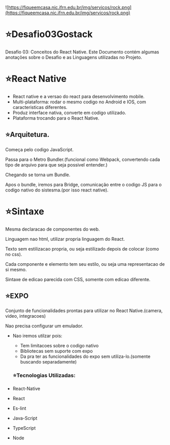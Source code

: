 ![https://fiqueemcasa.nic.ifrn.edu.br/img/servicos/rock.png](https://fiqueemcasa.nic.ifrn.edu.br/img/servicos/rock.png)

# ⭐Desafio03Gostack
Desafio 03: Conceitos do React Native.
Este Documento contém algumas anotações sobre o Desafio e as Linguagens utilizadas no Projeto.

# ⭐React Native

- React native e  a versao do react para desenvolvimento mobile.
- Multi-plataforma: rodar o mesmo codigo no Android e IOS, com caracteristicas diferentes.
- Produz interface nativa, converte em codigo utilizado.
- Plataforma trocando para o React Native.

## ⭐Arquitetura.

Começa pelo codigo JavaScript.

Passa para o Metro Bundler.(funcional como Webpack, convertendo cada tipo de arquivo para que seja possivel entender.)

Chegando se torna um Bundle.

Apos o bundle, iremos para Bridge, comunicação entre o codigo JS para o codigo nativo do sistesma.(por isso react native).

# ⭐Sintaxe

Mesma declaracao de componentes do web.

Linguagem nao html, utilizar propria linguagem do React.

Texto sem estilizacao propria, ou seja estilizado depois de colocar (como no css).

Cada componente e elemento tem seu estilo,  ou seja uma representacao de si mesmo.

Sintaxe de edicao parecida com CSS, somente com edicao diferente.

## ⭐EXPO

Conjunto de funcionalidades prontas para utilizar no React Native.(camera, video, integracoes)

Nao precisa configurar um emulador.

- Nao iremos utilzar pois:
    - Tem limitacoes sobre o codigo nativo
    - Bibliotecas sem suporte com expo
    - Da pra ter as funcionalidades do expo sem utiliza-lo.(somente buscando separadamente)
    
    ### ⭐Tecnologias Utilizadas:

- React-Native
- React
- Es-lint
- Java-Script
- TypeScript
- Node
